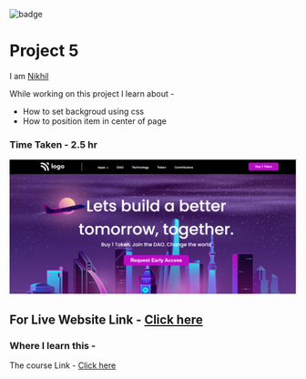 
![badge](https://img.shields.io/badge/HTML-CSS-blue)
# Project 5

 I am [Nikhil](https://github.com/nikhilbhosale999)


While working on this project I learn about - 
-  How to set backgroud using css
-  How to position item in center of page


### Time Taken - 2.5 hr

![Completed Website](./Completed.png)
## For Live Website Link - [Click here](https://codecolt-project5.netlify.app)

### Where I learn this -
The course Link - [Click here](https://ineuron.ai/course/Full-Stack-Javascript-Web-Developer)





